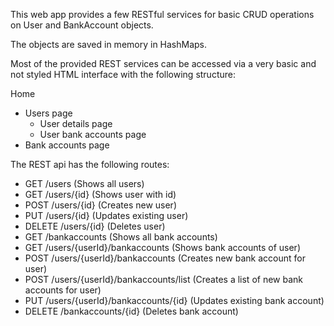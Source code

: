 This web app provides a few RESTful services for basic CRUD operations on User and BankAccount objects.

The objects are saved in memory in HashMaps.

Most of the provided REST services can be accessed via a very basic and not styled HTML interface with the following structure:

Home
* Users page
  * User details page
  * User bank accounts page
* Bank accounts page

The REST api has the following routes:
* GET /users (Shows all users)
* GET /users/{id} (Shows user with id)
* POST /users/{id} (Creates new user)
* PUT /users/{id} (Updates existing user)
* DELETE /users/{id} (Deletes user)
* GET /bankaccounts (Shows all bank accounts)
* GET /users/{userId}/bankaccounts (Shows bank accounts of user)
* POST /users/{userId}/bankaccounts (Creates new bank account for user)
* POST /users/{userId}/bankaccounts/list (Creates a list of new bank accounts for user)
* PUT /users/{userId}/bankaccounts/{id}	(Updates existing bank account)
* DELETE /bankaccounts/{id} (Deletes bank account)
